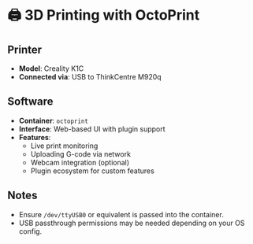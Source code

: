 # 🖨️ 3D Printing with OctoPrint

## Printer
- **Model**: Creality K1C
- **Connected via**: USB to ThinkCentre M920q

## Software
- **Container**: `octoprint`
- **Interface**: Web-based UI with plugin support
- **Features**:
  - Live print monitoring
  - Uploading G-code via network
  - Webcam integration (optional)
  - Plugin ecosystem for custom features

## Notes
- Ensure `/dev/ttyUSB0` or equivalent is passed into the container.
- USB passthrough permissions may be needed depending on your OS config.
